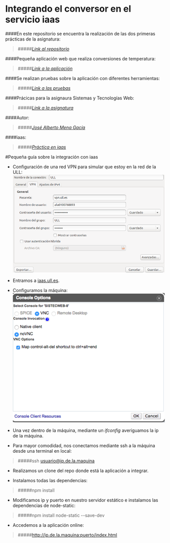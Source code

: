 # Integrando el conversor en el servicio iaas

####En este repositorio se encuentra la realización de las dos primeras prácticas de la asignatura:
>#####[_Link al repositorio_](https://github.com/alu0100768893/ConversorDeTemperatura/tree/iaas)

####Pequeña aplicación web que realiza conversiones de temperatura:
>#####[_Link a la aplicación_](http://alu0100768893.github.io/ConversorDeTemperatura/)

####Se realizan pruebas sobre la aplicación con diferentes herramientas:
>#####[_Link a las pruebas_](http://alu0100768893.github.io/ConversorDeTemperatura/tests/index.html)

####Prácicas para la asignaura Sistemas y Tecnologías Web:
>#####[_Link a la asignatura_](http://eguia.ull.es/etsii/query.php?codigo=139264512)

####Autor:
>#####[_José Alberto Mena Gacía_](http://alu0100768893.github.io)

####iaas:
>#####[_Práctica en iaas_](http://10.6.128.77:8080/index.html)


#Pequeña guía sobre la integración con iaas

* Configuración de una red VPN para simular que estoy en la red de la ULL:
![Configuración de la VPN](configurarvpn.png)

* Entramos a [iaas.ull.es](iaas.ull.es).

* Configuramos la máquina:
![Opciones de la Consola](novncconsoleoptions.png)


* Una vez dentro de la máquina, mediante un _ifconfig_ averiguamos la ip de la máquina.
 
* Para mayor comodidad, nos conectamos mediante ssh a la máquina desde una terminal en local:
>#####ssh usuario@ip.de.la.maquina

* Realizamos un clone del repo donde está la aplicación a integrar.

* Instalamos todas las dependencias:
>#####npm install

* Modificamos ip y puerto en nuestro servidor estático e instalamos las dependencias de node-static:
>#####npm install node-static --save-dev

* Accedemos a la aplicación online:
>#####http://ip.de.la.maquina:puerto/index.html